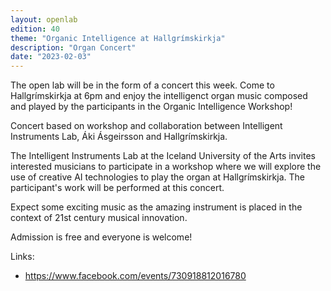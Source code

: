 ```yaml
---
layout: openlab
edition: 40
theme: "Organic Intelligence at Hallgrímskirkja"
description: "Organ Concert"
date: "2023-02-03"
---
```


The open lab will be in the form of a concert this week. Come to Hallgrímskirkja at 6pm and enjoy the intelligenct organ music composed and played by the participants in the Organic Intelligence Workshop!

Concert based on workshop and collaboration between Intelligent Instruments Lab, Áki Ásgeirsson and Hallgrímskirkja.

The Intelligent Instruments Lab at the Iceland University of the Arts invites interested musicians to participate in a workshop where we will explore the use of creative AI technologies to play the organ at Hallgrímskirkja. The participant's work will be performed at this concert. 

Expect some exciting music as the amazing instrument is placed in the context of 21st century musical innovation.

Admission is free and everyone is welcome!

Links:
- https://www.facebook.com/events/730918812016780


